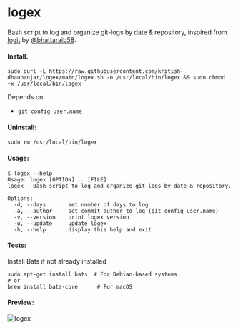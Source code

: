 # logex
Bash script to log and organize git-logs by date & repository, inspired from [logit](https://github.com/bhattaraib58/logit) by [@bhattaraib58](https://github.com/bhattaraib58).

#### Install:
```shell
sudo curl -L https://raw.githubusercontent.com/kritish-dhaubanjar/logex/main/logex.sh -o /usr/local/bin/logex && sudo chmod +x /usr/local/bin/logex
```

Depends on:
- `git config user.name`

#### Uninstall:
```shell
sudo rm /usr/local/bin/logex
```

#### Usage:
```
$ logex --help
Usage: logex [OPTION]... [FILE]
logex - Bash script to log and organize git-logs by date & repository.

Options:
  -d, --days       set number of days to log
  -a, --author     set commit author to log (git config user.name)
  -v, --version    print logex version
  -u, --update     update logex
  -h, --help       display this help and exit
```

#### Tests:

Install Bats if not already installed

```
sudo apt-get install bats  # For Debian-based systems
# or
brew install bats-core      # For macOS
```

#### Preview:

![logex](https://github.com/kritish-dhaubanjar/logex/assets/25634165/728eec62-88ed-41d9-9a95-3cd9f36b664f)
